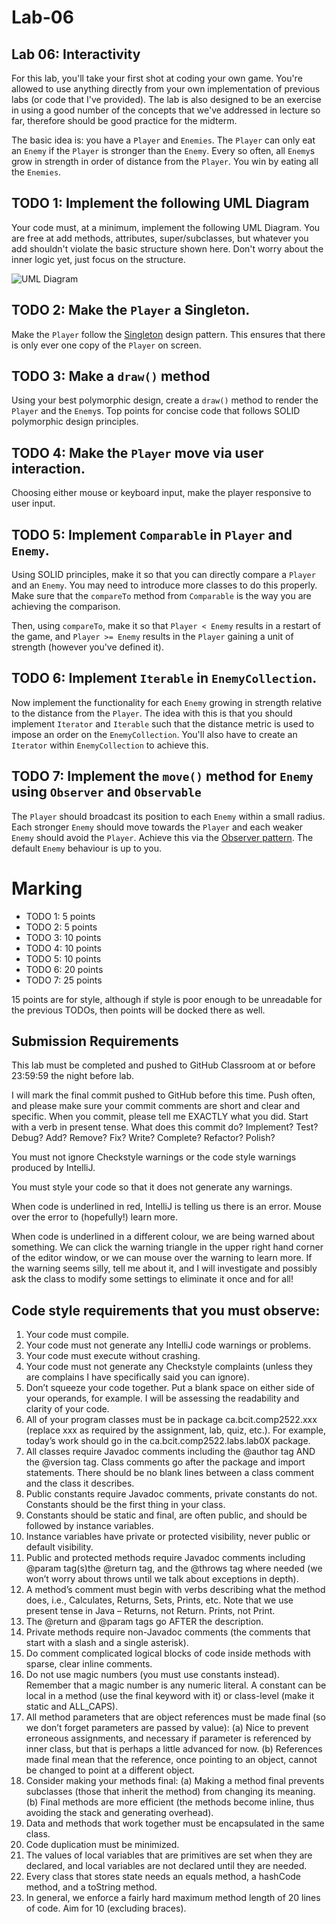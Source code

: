 # Lab-06
## Lab 06: Interactivity

For this lab, you'll take your first shot at coding your own game. You're allowed to use anything directly from your own implementation of previous labs (or code that I've provided). The lab is also designed to be an exercise in using a good number of the concepts that we've addressed in lecture so far, therefore should be good practice for the midterm.

The basic idea is: you have a `Player` and `Enemies`. The `Player` can only eat an `Enemy` if the `Player` is stronger than the `Enemy`. Every so often, all `Enemy`s grow in strength in order of distance from the `Player`. You win by eating all the `Enemies`.

## TODO 1: Implement the following UML Diagram
Your code must, at a minimum, implement the following UML Diagram. You are free at add methods, attributes, super/subclasses, but whatever you add shouldn't violate the basic structure shown here. Don't worry about the inner logic yet, just focus on the structure.

![UML Diagram](https://github.com/COMP2522/Lab-06/blob/d10ddea13ec06c2603b21b89b0e049fe5df921ab/gfx/Lab06.drawio.png)

## TODO 2: Make the `Player` a Singleton.
Make the `Player` follow the [Singleton](https://en.wikipedia.org/wiki/Singleton_pattern) design pattern. This ensures that there is only ever one copy of the `Player` on screen.

## TODO 3: Make a `draw()` method
Using your best polymorphic design, create a `draw()` method to render the `Player` and the `Enemy`s. Top points for concise code that follows SOLID polymorphic design principles.

## TODO 4: Make the `Player` move via user interaction.
Choosing either mouse or keyboard input, make the player responsive to user input.

## TODO 5: Implement `Comparable` in `Player` and `Enemy`.
Using SOLID principles, make it so that you can directly compare a `Player` and an `Enemy`. You may need to introduce more classes to do this properly. Make sure that the `compareTo` method from `Comparable` is the way you are achieving the comparison.

Then, using `compareTo`, make it so that `Player < Enemy` results in a restart of the game, and `Player >= Enemy` results in the `Player` gaining a unit of strength (however you've defined it).

## TODO 6: Implement `Iterable` in `EnemyCollection`.
Now implement the functionality for each `Enemy` growing in strength relative to the distance from the `Player`. The idea with this is that you should implement `Iterator` and `Iterable` such that the distance metric is used to impose an order on the `EnemyCollection`. You'll also have to create an `Iterator` within `EnemyCollection` to achieve this.

## TODO 7: Implement the `move()` method for `Enemy` using `Observer` and `Observable`
The `Player` should broadcast its position to each `Enemy` within a small radius. Each stronger `Enemy` should move towards the `Player` and each weaker `Enemy` should avoid the `Player`. Achieve this via the [Observer pattern](https://en.wikipedia.org/wiki/Observer_pattern). The default `Enemy` behaviour is up to you.


# Marking
- TODO 1: 5 points
- TODO 2: 5 points
- TODO 3: 10 points
- TODO 4: 10 points
- TODO 5: 10 points
- TODO 6: 20 points
- TODO 7: 25 points

15 points are for style, although if style is poor enough to be unreadable for the previous TODOs, then points will be docked there as well.

## Submission Requirements

This lab must be completed and pushed to GitHub Classroom at or before 23:59:59 the night before lab.

I will mark the final commit pushed to GitHub before this time. Push often, and please make sure your commit comments are short and clear and specific. When you commit, please tell me EXACTLY what you did. Start with a verb in present tense. What does this commit do? Implement? Test? Debug? Add? Remove? Fix? Write? Complete? Refactor? Polish?

You must not ignore Checkstyle warnings or the code style warnings produced by IntelliJ.

You must style your code so that it does not generate any warnings.

When code is underlined in red, IntelliJ is telling us there is an error. Mouse over the error to (hopefully!) learn more.

When code is underlined in a different colour, we are being warned about something. We can click the warning triangle in the upper right hand corner of the editor window, or we can mouse over the warning to learn more. If the warning seems silly, tell me about it, and I will investigate and possibly ask the class to modify some settings to eliminate it once and for all!

## Code style requirements that you must observe:
1. Your code must compile.
2. Your code must not generate any IntelliJ code warnings or problems.
3. Your code must execute without crashing.
4. Your code must not generate any Checkstyle complaints (unless they are complains I have specifically said you can ignore).
5. Don’t squeeze your code together. Put a blank space on either side of your operands, for example. I will be assessing the readability and clarity of your code.
6. All of your program classes must be in package ca.bcit.comp2522.xxx (replace xxx as required by the assignment, lab, quiz, etc.). For example, today’s work should go in the ca.bcit.comp2522.labs.lab0X package.
7. All classes require Javadoc comments including the @author tag AND the @version tag. Class comments go after the package and import statements. There should be no blank lines between a class comment and the class it describes.
8. Public constants require Javadoc comments, private constants do not. Constants should be the first thing in your class.
9. Constants should be static and final, are often public, and should be followed by instance variables.
10. Instance variables have private or protected visibility, never public or default visibility.
11. Public and protected methods require Javadoc comments including @param tag(s)the @return tag, and the @throws tag where needed (we won’t worry about throws until we talk about exceptions in depth).
12. A method’s comment must begin with verbs describing what the method does, i.e., Calculates, Returns, Sets, Prints, etc. Note that we use present tense in Java – Returns, not Return. Prints, not Print.
13. The @return and @param tags go AFTER the description.
14. Private methods require non-Javadoc comments (the comments that start with a slash and a single asterisk).
15. Do comment complicated logical blocks of code inside methods with sparse, clear inline comments.
16. Do not use magic numbers (you must use constants instead). Remember that a magic number is any numeric literal. A constant can be local in a method (use the final keyword with it) or class-level (make it static and ALL_CAPS).
17. All method parameters that are object references must be made final (so we don’t forget parameters are passed by value):
    (a) Nice to prevent erroneous assignments, and necessary if parameter is referenced by inner class, but that is perhaps a little advanced for now.
    (b) References made final mean that the reference, once pointing to an object, cannot be changed to point at a different object.
18. Consider making your methods final:
    (a) Making a method final prevents subclasses (those that inherit the method) from changing its meaning.
    (b) Final methods are more efficient (the methods become inline, thus avoiding the stack and generating overhead).
19. Data and methods that work together must be encapsulated in the same class.
20. Code duplication must be minimized.
21. The values of local variables that are primitives are set when they are declared, and local variables are not declared until they are needed.
22. Every class that stores state needs an equals method, a hashCode method, and a toString method.
23. In general, we enforce a fairly hard maximum method length of 20 lines of code. Aim for 10 (excluding braces).
